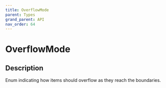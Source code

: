 ```yaml
---
title: OverflowMode
parent: Types
grand_parent: API
nav_order: 64
---
```


# OverflowMode

## Description

Enum indicating how items should overflow as they reach the boundaries.
